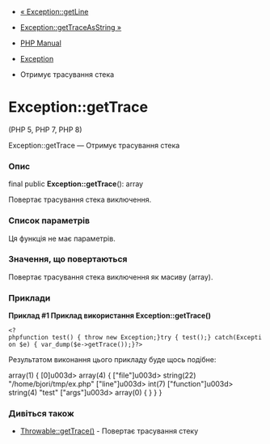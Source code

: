 - [« Exception::getLine](exception.getline.md)
- [Exception::getTraceAsString »](exception.gettraceasstring.md)

- [PHP Manual](index.md)
- [Exception](class.exception.md)
- Отримує трасування стека

# Exception::getTrace

(PHP 5, PHP 7, PHP 8)

Exception::getTrace — Отримує трасування стека

### Опис

final public **Exception::getTrace**(): array

Повертає трасування стека виключення.

### Список параметрів

Ця функція не має параметрів.

### Значення, що повертаються

Повертає трасування стека виключення як масиву (array).

### Приклади

**Приклад #1 Приклад використання **Exception::getTrace()****

` <?phpfunction test() { throw new Exception;}try { test();} catch(Exception $e) { var_dump($e->getTrace());}?> `

Результатом виконання цього прикладу буде щось подібне:

array(1) {
[0]u003d>
array(4) {
["file"]u003d>
string(22) "/home/bjori/tmp/ex.php"
["line"]u003d>
int(7)
["function"]u003d>
string(4) "test"
["args"]u003d>
array(0) {
}
}
}

### Дивіться також

- [Throwable::getTrace()](throwable.gettrace.md) - Повертає
трасування стеку
